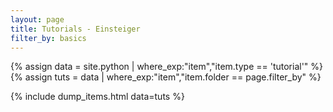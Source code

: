 ```yaml
---
layout: page
title: Tutorials - Einsteiger
filter_by: basics
---
```


{% assign data = site.python | where_exp:"item","item.type == 'tutorial'" %}
{% assign tuts = data | where_exp:"item","item.folder == page.filter_by" %}

{% include dump_items.html data=tuts %}
